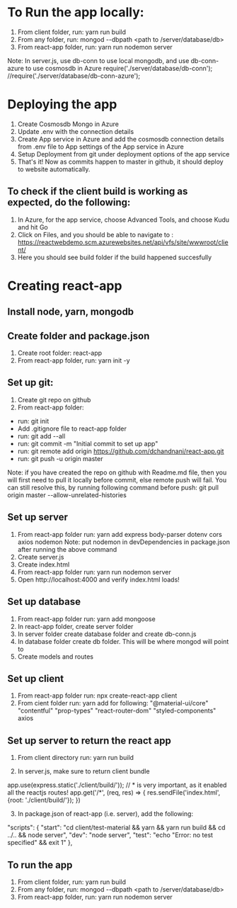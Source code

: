 # To Run the app locally:

1. From client folder, run: yarn run build
2. From any folder, run: mongod --dbpath <path to /server/database/db>
3. From react-app folder, run: yarn run nodemon server

Note: In server.js, use db-conn to use local mongodb, and use db-conn-azure to use cosmosdb in Azure
require('./server/database/db-conn');
//require('./server/database/db-conn-azure');

# Deploying the app
1. Create Cosmosdb Mongo in Azure 
2. Update .env with the connection details
3. Create App service in Azure and add the cosmosdb connection details from .env file to App settings of the App service in Azure
4. Setup Deployment from git under deployment options of the app service
5. That's it! Now as commits happen to master in github, it should deploy to website automatically.

## To check if the client build is working as expected, do the following:
1. In Azure, for the app service, choose Advanced Tools, and choose Kudu and hit Go
2. Click on Files, and you should be able to navigate to : https://reactwebdemo.scm.azurewebsites.net/api/vfs/site/wwwroot/client/
3. Here you should see build folder if the build happened succesfully

# Creating react-app

## Install node, yarn, mongodb

## Create folder and package.json
1. Create root folder: react-app
2. From react-app folder, run: yarn init -y 

## Set up git:
1. Create git repo on github
2. From react-app folder:
- run: git init
- Add .gitignore file to react-app folder
- run: git add --all
- run: git commit -m "Initial commit to set up app"
- run: git remote add origin https://github.com/dchandnani/react-app.git
- run: git push -u origin master

Note: if you have created the repo on github with Readme.md file, then you will first need to pull it locally before commit, else remote push will fail. You can still resolve this, by running following command before push: git pull origin master --allow-unrelated-histories

## Set up server
1. From react-app folder run: yarn add express body-parser dotenv cors axios nodemon
Note: put nodemon in devDependencies in package.json after running the above command
2. Create server.js
3. Create index.html
4. From react-app folder run: yarn run nodemon server
5. Open http://localhost:4000 and verify index.html loads!

## Set up database
1. From react-app folder run: yarn add mongoose
2. In react-app folder, create server folder
3. In server folder create database folder and create db-conn.js
4. In database folder create db folder. This will be where mongod will point to
5. Create models and routes

## Set up client
1. From react-app folder run: npx create-react-app client
2. From cient folder run: yarn add for following:
"@material-ui/core"
"contentful"
"prop-types"
"react-router-dom"
"styled-components"
axios


## Set up server to return the react app
1. From client directory run: yarn run build

2. In server.js, make sure to return client bundle

app.use(express.static('./client/build/'));
// * is very important, as it enabled all the reactjs routes!
app.get('/*', (req, res) => {
    res.sendFile('index.html', {root: './client/build/'});
})

3. In package.json of react-app (i.e. server), add the following:

  "scripts": {
    "start": "cd client/test-material && yarn && yarn run build && cd ../.. && node server",
    "dev": "node server",
    "test": "echo \"Error: no test specified\" && exit 1"
  },


## To run the app
1. From client folder, run: yarn run build
2. From any folder, run: mongod --dbpath <path to /server/database/db>
3. From react-app folder, run: yarn run nodemon server



